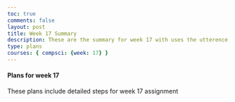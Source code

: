 ```yaml
---
toc: true
comments: false
layout: post
title: Week 17 Summary
description: These are the summary for week 17 with uses the utterence bot
type: plans
courses: { compsci: {week: 17} }
---
```



#### Plans for week 17
These plans include detailed steps for week 17 assignment

<script src="https://utteranc.es/client.js"
    repo="srivaidyas/student2.0"
    issue-term="pathname"
    label="comments"
    theme="github-light"
    crossorigin="anonymous"
    async>
</script>



